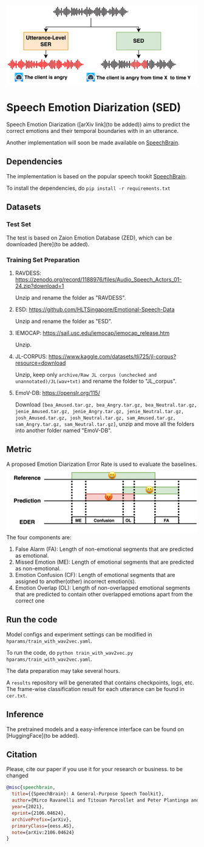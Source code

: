 ![ser_sed](images/ser_sed.png)





# Speech Emotion Diarization (SED)

Speech Emotion Diarization ([arXiv link](to be added)) aims to predict the correct emotions and their temporal boundaries with in an utterance. 



Another implementation will soon be made available on [SpeechBrain](https://github.com/speechbrain/speechbrain).



## Dependencies

The implementation is based on the popular speech tookit [SpeechBrain](https://github.com/speechbrain/speechbrain). 



To install the dependencies, do  `pip install -r requirements.txt`



## Datasets

### Test Set
The test is based on Zaion Emotion Database (ZED), which can be downloaded [here](to be added).

### Training Set Preparation
1. RAVDESS: https://zenodo.org/record/1188976/files/Audio_Speech_Actors_01-24.zip?download=1

   Unzip and rename the folder as "RAVDESS".

2. ESD: https://github.com/HLTSingapore/Emotional-Speech-Data

   Unzip and rename the folder as "ESD".

3. IEMOCAP: https://sail.usc.edu/iemocap/iemocap_release.htm

   Unzip.

4. JL-CORPUS: https://www.kaggle.com/datasets/tli725/jl-corpus?resource=download

   Unzip, keep only `archive/Raw JL corpus (unchecked and unannotated)/JL(wav+txt)` and rename the folder to "JL_corpus".

5. EmoV-DB: https://openslr.org/115/

   Download `[bea_Amused.tar.gz, bea_Angry.tar.gz, bea_Neutral.tar.gz, jenie_Amused.tar.gz, jenie_Angry.tar.gz, jenie_Neutral.tar.gz, josh_Amused.tar.gz, josh_Neutral.tar.gz, sam_Amused.tar.gz, sam_Angry.tar.gz, sam_Neutral.tar.gz]`, unzip and move all the folders into another folder named "EmoV-DB".



## Metric

A proposed Emotion Diarization Error Rate is used to evaluate the baselines.
![EDER](images/EDER.png)
The four components are:

1. False Alarm (FA): Length of non-emotional segments that are predicted as emotional.
2. Missed Emotion (ME): Length of emotional segments that are predicted as non-emotional.
3. Emotion Confusion (CF): Length of emotional segments that are assigned to another(other) incorrect emotion(s).
4. Emotion Overlap (OL): Length of non-overlapped emotional segments that are predicted to contain other overlapped emotions apart from the correct one



## Run the code

Model configs and experiment settings can be modified in `hparams/train_with_wav2vec.yaml`.



To run the code, do `python train_with_wav2vec.py hparams/train_with_wav2vec.yaml`.



The data preparation may take several hours.



A `results` repository will be generated that contains checkpoints,  logs, etc. The frame-wise classification result for each utterance can be found in `cer.txt`.



## Inference

The pretrained models and a easy-inference interface can be found on [HuggingFace](to be added).



## Citation

Please, cite our paper if you use it for your research or business.
to be changed
```bibtex
@misc{speechbrain,
  title={{SpeechBrain}: A General-Purpose Speech Toolkit},
  author={Mirco Ravanelli and Titouan Parcollet and Peter Plantinga and Aku Rouhe and Samuele Cornell and Loren Lugosch and Cem Subakan and Nauman Dawalatabad and Abdelwahab Heba and Jianyuan Zhong and Ju-Chieh Chou and Sung-Lin Yeh and Szu-Wei Fu and Chien-Feng Liao and Elena Rastorgueva and François Grondin and William Aris and Hwidong Na and Yan Gao and Renato De Mori and Yoshua Bengio},
  year={2021},
  eprint={2106.04624},
  archivePrefix={arXiv},
  primaryClass={eess.AS},
  note={arXiv:2106.04624}
}
```
